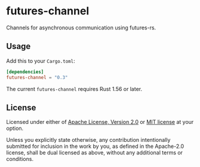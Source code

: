 # futures-channel

Channels for asynchronous communication using futures-rs.

## Usage

Add this to your `Cargo.toml`:

```toml
[dependencies]
futures-channel = "0.3"
```

The current `futures-channel` requires Rust 1.56 or later.

## License

Licensed under either of [Apache License, Version 2.0](LICENSE-APACHE) or
[MIT license](LICENSE-MIT) at your option.

Unless you explicitly state otherwise, any contribution intentionally submitted
for inclusion in the work by you, as defined in the Apache-2.0 license, shall
be dual licensed as above, without any additional terms or conditions.
